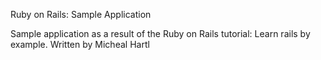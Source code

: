 Ruby on Rails: Sample Application

Sample application as a result of the Ruby on Rails tutorial: Learn rails by example. Written by Micheal Hartl